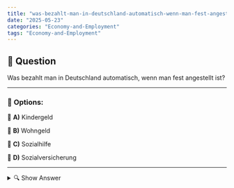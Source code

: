 ```yaml
---
title: "was-bezahlt-man-in-deutschland-automatisch-wenn-man-fest-angestellt-ist"
date: "2025-05-23"
categories: "Economy-and-Employment"
tags: "Economy-and-Employment"
---
```


## 📌 **Question**

Was bezahlt man in Deutschland automatisch, wenn man fest angestellt ist?



---

### 📝 **Options:**

🔘 **A)** Kindergeld

🔘 **B)** Wohngeld

🔘 **C)** Sozialhilfe

🔘 **D)** Sozialversicherung

---

<details>
  <summary>🔍 Show Answer</summary>

  <p>
💡  <b>Correct Answer:</b>  d
  </p>
  <p>
    📖<b>Explanation:</b>
    In Deutschland sind Arbeitnehmer, die fest angestellt sind, automatisch in das Sozialversicherungssystem eingebunden. Diese Pflichtversicherung umfasst die Renten-, Kranken-, Pflege- und Arbeitslosenversicherung. Der Arbeitgeber zieht die Beiträge direkt vom Gehalt ab und leitet sie an die entsprechenden Institutionen weiter. Kindergeld, Wohngeld und Sozialhilfe werden hingegen durch separate Anträge und Kriterien gewährt. Die Sozialversicherung dient der finanziellen Absicherung im Falle von Krankheit, Arbeitslosigkeit oder Alter und ist ein zentraler Bestandteil des deutschen Sozialstaats.
  </p>
</details>
